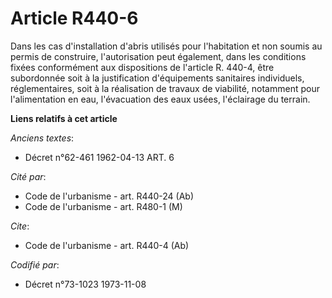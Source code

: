 # Article R440-6

Dans les cas d'installation d'abris utilisés pour l'habitation et non soumis au permis de construire, l'autorisation peut
également, dans les conditions fixées conformément aux dispositions de l'article R. 440-4, être subordonnée soit à la
justification d'équipements sanitaires individuels, réglementaires, soit à la réalisation de travaux de viabilité, notamment
pour l'alimentation en eau, l'évacuation des eaux usées, l'éclairage du terrain.

**Liens relatifs à cet article**

_Anciens textes_:

  - Décret n°62-461 1962-04-13 ART. 6

_Cité par_:

  - Code de l'urbanisme - art. R440-24 (Ab)
  - Code de l'urbanisme - art. R480-1 (M)

_Cite_:

  - Code de l'urbanisme - art. R440-4 (Ab)

_Codifié par_:

  - Décret n°73-1023 1973-11-08
